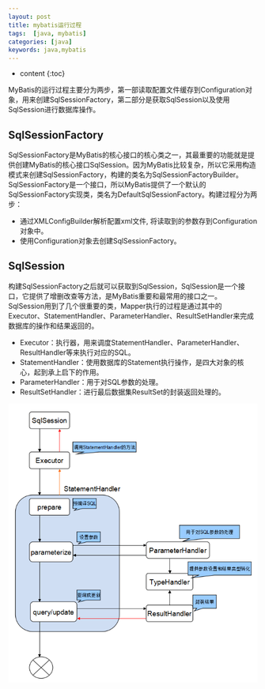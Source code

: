 ```yaml
---
layout: post
title: mybatis运行过程
tags:  [java, mybatis]
categories: [java]
keywords: java,mybatis
---
```


* content
{:toc}

MyBatis的运行过程主要分为两步，第一部读取配置文件缓存到Configuration对象，用来创建SqlSessionFactory，第二部分是获取SqlSession以及使用SqlSession进行数据库操作。




## SqlSessionFactory

SqlSessionFactory是MyBatis的核心接口的核心类之一，其最重要的功能就是提供创建MyBatis的核心接口SqlSession。因为MyBatis比较复杂，所以它采用构造模式来创建SqlSessionFactory，构建的类名为SqlSessionFactoryBuilder。
SqlSessionFactory是一个接口，所以MyBatis提供了一个默认的SqlSessionFactory实现类，类名为DefaultSqlSessionFactory。构建过程分为两步：

* 通过XMLConfigBuilder解析配置xml文件, 将读取到的参数存到Configuration对象中。
* 使用Configuration对象去创建SqlSessionFactory。


## SqlSession

构建SqlSessionFactory之后就可以获取到SqlSession，SqlSession是一个接口，它提供了增删改查等方法，是MyBatis重要和最常用的接口之一。
SqlSession用到了几个很重要的类，Mapper执行的过程是通过其中的Executor、StatementHandler、ParameterHandler、ResultSetHandler来完成数据库的操作和结果返回的。

* Executor：执行器，用来调度StatementHandler、ParameterHandler、ResultHandler等来执行对应的SQL。
* StatementHandler：使用数据库的Statement执行操作，是四大对象的核心，起到承上启下的作用。
* ParameterHandler：用于对SQL参数的处理。
* ResultSetHandler：进行最后数据集ResultSet的封装返回处理的。


![运行流程](/img/mybatis_flow.png)

